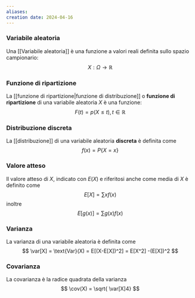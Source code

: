 ```yaml
---
aliases: 
creation date: 2024-04-16
---
```



### Variabile aleatoria
Una [[Variabile aleatoria]] è una funzione a valori reali definita sullo spazio campionario: $$X : \Omega \to \mathbb{R} $$

### Funzione di ripartizione
La [[funzione di ripartizione|funzione di distribuzione]] o **funzione di ripartizione** di una variabile aleatoria $X$ è una funzione: $$F(t) =p(X \leq t), t \in \mathbb{R}$$

### Distribuzione discreta
La [[distribuzione]] di una variabile aleatoria **discreta** è definita come $$ f(x) = P\{ X = x \} $$ 

### Valore atteso
Il valore atteso di $X$, indicato con $E(X)$ e riferitosi anche come media di $X$ è definito come
$$ E[X] = \sum xf(x) $$
inoltre
$$ E[g(x)] = \sum g(x)f(x) $$


### Varianza
La varianza di una variabile aleatoria è definita come
$$ \var[X] = \text{Var}(X) = E[(X-E[X])^2] = E[X^2] -(E[X])^2 $$

### Covarianza
La covarianza è la radice quadrata della varianza
$$ \cov(X) = \sqrt{ \var[X]4} $$